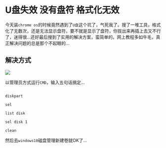 # U盘失效 没有盘符 格式化无效

今天装`chrome os`的时候竟然遇到了`U盘`这个坑了，气死我了。搜了一堆工具，格式化了无数次，还是无法显示盘符，要不就是显示了盘符，你拔出来再插上去又不行了，迷得很...还好最后搜到了实用的解决方案，蛮简单的。网上教程多如牛毛，真正解决问题的总是那个不起眼的...

## 解决方式
![](http://image.creat.kim/picgo/20190404212532.png)
以管理员方式运行`CMD`，输入五句话搞定...
```
diskpart
sel
list disk
sel disk 1
clean
```
然后去`windows10`磁盘管理新建卷就OK了...
